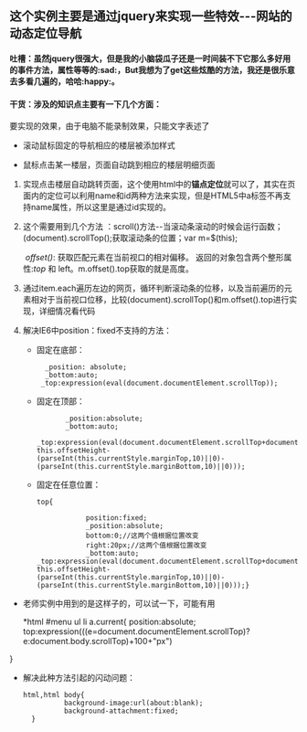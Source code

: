 ## 这个实例主要是通过jquery来实现一些特效---网站的动态定位导航

#### 吐槽：虽然jquery很强大，但是我的小脑袋瓜子还是一时间装不下它那么多好用的事件方法，属性等等的:sad:，But我想为了get这些炫酷的方法，我还是很乐意去多看几遍的，哈哈:happy:。

#### 干货：涉及的知识点主要有一下几个方面：

  要实现的效果，由于电脑不能录制效果，只能文字表述了

*  滚动鼠标固定的导航相应的楼层被添加样式


*  鼠标点击某一楼层，页面自动跳到相应的楼层明细页面

1. 实现点击楼层自动跳转页面，这个使用html中的**锚点定位**就可以了，其实在页面内的定位可以利用name和id两种方法来实现，但是HTML5中a标签不再支持name属性，所以这里是通过id实现的。

2. 这个需要用到几个方法 ：scroll()方法--当滚动条滚动的时候会运行函数；(document).scrollTop();获取滚动条的位置；var  m=$(this); 

    *offset()*: 获取匹配元素在当前视口的相对偏移。 返回的对象包含两个整形属性:*top* 和 left。m.offset().top获取的就是高度。

3. 通过item.each遍历左边的网页，循环判断滚动条的位移，以及当前遍历的元素相对于当前视口位移，比较(document).scrollTop()和m.offset().top进行实现，详细情况看代码

4. 解决IE6中position：fixed不支持的方法：

   * 固定在底部：

     	   _position: absolute; 
     	   _bottom:auto; 
     	  _top:expression(eval(document.documentElement.scrollTop)); 

   * 固定在顶部：

                _position:absolute;
                _bottom:auto;
           _top:expression(eval(document.documentElement.scrollTop+document.documentElement.clientHeight-this.offsetHeight-(parseInt(this.currentStyle.marginTop,10)||0)-(parseInt(this.currentStyle.marginBottom,10)||0)));  

   * 固定在任意位置：

         top{
         
            		 position:fixed;
            		 _position:absolute;
            		 bottom:0;//这两个值根据位置改变
            		 right:20px;//这两个值根据位置改变
            		 _bottom:auto;	_top:expression(eval(document.documentElement.scrollTop+document.documentElement.clientHeight-this.offsetHeight-(parseInt(this.currentStyle.marginTop,10)||0)-(parseInt(this.currentStyle.marginBottom,10)||0)));}

* 老师实例中用到的是这样子的，可以试一下，可能有用

	*html #menu ul li a.current{
	    	position:absolute;
			top:expression(((e=document.documentElement.scrollTop)?e:document.body.scrollTop)+100+"px")

}

* 解决此种方法引起的闪动问题：

      html,html body{	
      			background-image:url(about:blank);
      			background-attachment:fixed;
      	}